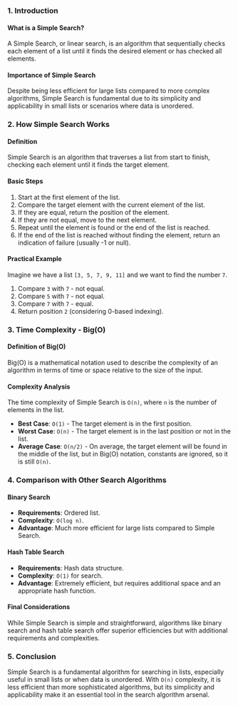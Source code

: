### 1. Introduction

#### What is a Simple Search?
A Simple Search, or linear search, is an algorithm that sequentially checks each element of a list until it finds the desired element or has checked all elements.

#### Importance of Simple Search
Despite being less efficient for large lists compared to more complex algorithms, Simple Search is fundamental due to its simplicity and applicability in small lists or scenarios where data is unordered.

### 2. How Simple Search Works

#### Definition
Simple Search is an algorithm that traverses a list from start to finish, checking each element until it finds the target element.

#### Basic Steps
1. Start at the first element of the list.
2. Compare the target element with the current element of the list.
3. If they are equal, return the position of the element.
4. If they are not equal, move to the next element.
5. Repeat until the element is found or the end of the list is reached.
6. If the end of the list is reached without finding the element, return an indication of failure (usually -1 or null).

#### Practical Example
Imagine we have a list `[3, 5, 7, 9, 11]` and we want to find the number `7`.

1. Compare `3` with `7` - not equal.
2. Compare `5` with `7` - not equal.
3. Compare `7` with `7` - equal.
4. Return position `2` (considering 0-based indexing).

### 3. Time Complexity - Big(O)

#### Definition of Big(O)
Big(O) is a mathematical notation used to describe the complexity of an algorithm in terms of time or space relative to the size of the input.

#### Complexity Analysis
The time complexity of Simple Search is `O(n)`, where `n` is the number of elements in the list.

- **Best Case**: `O(1)` - The target element is in the first position.
- **Worst Case**: `O(n)` - The target element is in the last position or not in the list.
- **Average Case**: `O(n/2)` - On average, the target element will be found in the middle of the list, but in Big(O) notation, constants are ignored, so it is still `O(n)`.

### 4. Comparison with Other Search Algorithms

#### Binary Search
- **Requirements**: Ordered list.
- **Complexity**: `O(log n)`.
- **Advantage**: Much more efficient for large lists compared to Simple Search.

#### Hash Table Search
- **Requirements**: Hash data structure.
- **Complexity**: `O(1)` for search.
- **Advantage**: Extremely efficient, but requires additional space and an appropriate hash function.

#### Final Considerations
While Simple Search is simple and straightforward, algorithms like binary search and hash table search offer superior efficiencies but with additional requirements and complexities.

### 5. Conclusion
Simple Search is a fundamental algorithm for searching in lists, especially useful in small lists or when data is unordered. With `O(n)` complexity, it is less efficient than more sophisticated algorithms, but its simplicity and applicability make it an essential tool in the search algorithm arsenal.
